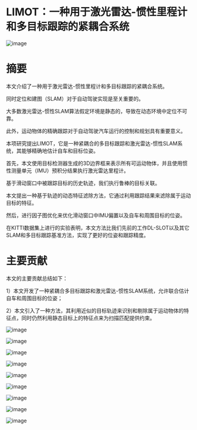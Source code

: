 # LIMOT：一种用于激光雷达-惯性里程计和多目标跟踪的紧耦合系统

![image](https://user-images.githubusercontent.com/48575896/236087911-cf81211d-a8a3-479b-b3bc-3fcbf8f2c69b.png)


# 摘要
本文介绍了一种用于激光雷达-惯性里程计和多目标跟踪的紧耦合系统。

同时定位和建图（SLAM）对于自动驾驶实现是至关重要的。

大多数激光雷达-惯性SLAM算法假定环境是静态的，导致在动态环境中定位不可靠。

此外，运动物体的精确跟踪对于自动驾驶汽车运行的控制和规划具有重要意义。

本项研究提出LIMOT，它是一种紧耦合的多目标跟踪和激光雷达-惯性SLAM系统，其能够精确地估计自车和目标位姿。

首先，本文使用目标检测器生成的3D边界框来表示所有可运动物体，并且使用惯性测量单元（IMU）预积分结果执行激光雷达里程计。

基于滑动窗口中被跟踪目标的历史轨迹，我们执行鲁棒的目标关联。

本文提出一种基于轨迹的动态特征滤除方法，它通过利用跟踪结果来滤除属于运动目标的特征。

然后，进行因子图优化来优化滑动窗口中IMU偏置以及自车和周围目标的位姿。

在KITTI数据集上进行的实验表明，本文方法比我们先前的工作DL-SLOT以及其它SLAM和多目标跟踪基准方法，实现了更好的位姿和跟踪精度。

# 主要贡献
本文的主要贡献总结如下：

1）本文开发了一种紧耦合多目标跟踪和激光雷达-惯性SLAM系统，允许联合估计自车和周围目标的位姿；

2）本文引入了一种方法，其利用近似的目标轨迹来识别和剔除属于运动物体的特征点，同时仍然利用静态目标上的特征点来为扫描匹配提供约束。

![image](https://user-images.githubusercontent.com/48575896/236089007-a10c2bcb-d567-402d-b0be-b87298e9c87d.png)

![image](https://user-images.githubusercontent.com/48575896/236089708-e04c6c5d-8067-418b-ad3d-6ebb6335b9b1.png)

![image](https://user-images.githubusercontent.com/48575896/236089726-6f7b4f8e-659a-4e0a-ac3a-6ecd72467aa7.png)

![image](https://user-images.githubusercontent.com/48575896/236096697-6eb6c2a1-9c0d-43cb-970d-54a34d916ac3.png)

![image](https://user-images.githubusercontent.com/48575896/236096725-357f8f12-7b3d-4aa0-976d-99eb41359e43.png)

![image](https://user-images.githubusercontent.com/48575896/236097076-f771c17f-5bd0-40aa-be7d-cfd487b99738.png)

![image](https://user-images.githubusercontent.com/48575896/236097094-a5d8953a-dcd2-402d-ba19-0af94e166531.png)

![image](https://user-images.githubusercontent.com/48575896/236097136-cdc72edc-6151-4cd9-b2dd-0d9002b74f60.png)

![image](https://user-images.githubusercontent.com/48575896/236097186-5541891c-d025-4fa5-8ce7-41461fffda75.png)

